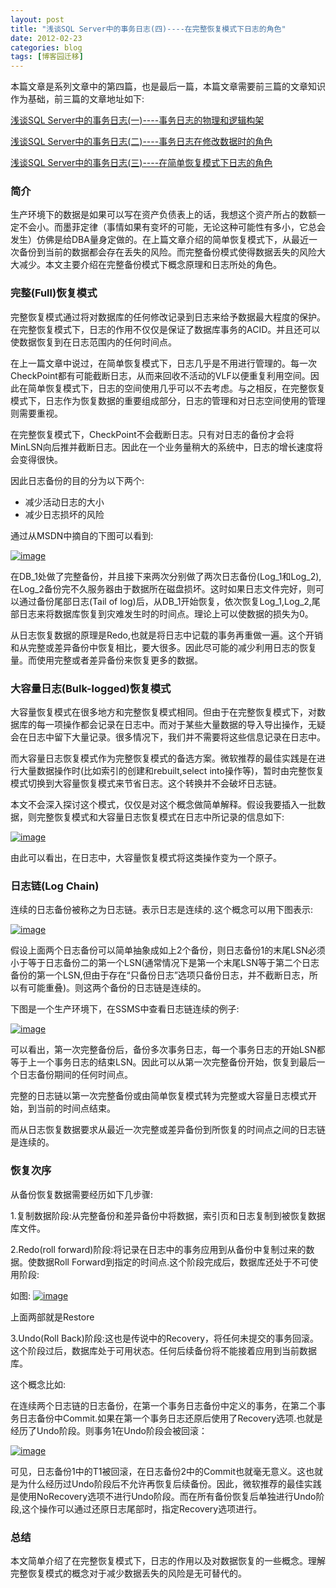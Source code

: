 ```yaml
---
layout: post
title: "浅谈SQL Server中的事务日志(四)----在完整恢复模式下日志的角色"
date: 2012-02-23
categories: blog
tags: [博客园迁移]
---
```


本篇文章是系列文章中的第四篇，也是最后一篇，本篇文章需要前三篇的文章知识作为基础，前三篇的文章地址如下:

[浅谈SQL Server中的事务日志\(一\)----事务日志的物理和逻辑构架](http://www.cnblogs.com/CareySon/archive/2012/02/13/2349751.html)

[浅谈SQL Server中的事务日志\(二\)----事务日志在修改数据时的角色](http://www.cnblogs.com/CareySon/archive/2012/02/14/2351149.html)

[浅谈SQL Server中的事务日志\(三\)----在简单恢复模式下日志的角色](http://www.cnblogs.com/CareySon/archive/2012/02/17/2355200.html)

### 简介

生产环境下的数据是如果可以写在资产负债表上的话，我想这个资产所占的数额一定不会小。而墨菲定律（事情如果有变坏的可能，无论这种可能性有多小，它总会发生）仿佛是给DBA量身定做的。在上篇文章介绍的简单恢复模式下，从最近一次备份到当前的数据都会存在丢失的风险。而完整备份模式使得数据丢失的风险大大减少。本文主要介绍在完整备份模式下概念原理和日志所处的角色。

### 完整\(Full\)恢复模式

完整恢复模式通过将对数据库的任何修改记录到日志来给予数据最大程度的保护。在完整恢复模式下，日志的作用不仅仅是保证了数据库事务的ACID。并且还可以使数据恢复到在日志范围内的任何时间点。

在上一篇文章中说过，在简单恢复模式下，日志几乎是不用进行管理的。每一次CheckPoint都有可能截断日志，从而来回收不活动的VLF以便重复利用空间。因此在简单恢复模式下，日志的空间使用几乎可以不去考虑。与之相反，在完整恢复模式下，日志作为恢复数据的重要组成部分，日志的管理和对日志空间使用的管理则需要重视。

在完整恢复模式下，CheckPoint不会截断日志。只有对日志的备份才会将MinLSN向后推并截断日志。因此在一个业务量稍大的系统中，日志的增长速度将会变得很快。

因此日志备份的目的分为以下两个:

  * 减少活动日志的大小
  * 减少日志损坏的风险



通过从MSDN中摘自的下图可以看到:

[![image](https://cdn.jsdelivr.net/gh/careyson/careyson.github.io@main/assets/images/2012-02-23-sql-server/sql-server-201202231206303231.gif)](http://images.cnblogs.com/cnblogs_com/CareySon/201202/201202231206126608.gif)

在DB\_1处做了完整备份，并且接下来两次分别做了两次日志备份\(Log\_1和Log\_2\),在Log\_2备份完不久服务器由于数据所在磁盘损坏。这时如果日志文件完好，则可以通过备份尾部日志\(Tail of log\)后，从DB\_1开始恢复，依次恢复Log\_1,Log\_2,尾部日志来将数据库恢复到灾难发生时的时间点。理论上可以使数据的损失为0。

从日志恢复数据的原理是Redo,也就是将日志中记载的事务再重做一遍。这个开销和从完整或差异备份中恢复相比，要大很多。因此尽可能的减少利用日志的恢复量。而使用完整或者差异备份来恢复更多的数据。

### 大容量日志\(Bulk-logged\)恢复模式

大容量恢复模式在很多地方和完整恢复模式相同。但由于在完整恢复模式下，对数据库的每一项操作都会记录在日志中。而对于某些大量数据的导入导出操作，无疑会在日志中留下大量记录。很多情况下，我们并不需要将这些信息记录在日志中。

而大容量日志恢复模式作为完整恢复模式的备选方案。微软推荐的最佳实践是在进行大量数据操作时\(比如索引的创建和rebuilt,select into操作等\)，暂时由完整恢复模式切换到大容量恢复模式来节省日志。这个转换并不会破坏日志链。

本文不会深入探讨这个模式，仅仅是对这个概念做简单解释。假设我要插入一批数据，则完整恢复模式和大容量日志恢复模式在日志中所记录的信息如下:

[![image](https://cdn.jsdelivr.net/gh/careyson/careyson.github.io@main/assets/images/2012-02-23-sql-server/sql-server-201202231207181833.png)](http://images.cnblogs.com/cnblogs_com/CareySon/201202/201202231206311496.png)

由此可以看出，在日志中，大容量恢复模式将这类操作变为一个原子。

### 日志链\(Log Chain\)

连续的日志备份被称之为日志链。表示日志是连续的.这个概念可以用下图表示:

[![image](https://cdn.jsdelivr.net/gh/careyson/careyson.github.io@main/assets/images/2012-02-23-sql-server/sql-server-201202231207236779.png)](http://images.cnblogs.com/cnblogs_com/CareySon/201202/201202231207224751.png)

假设上面两个日志备份可以简单抽象成如上2个备份，则日志备份1的末尾LSN必须小于等于日志备份二的第一个LSN\(通常情况下是第一个末尾LSN等于第二个日志备份的第一个LSN,但由于存在“只备份日志”选项只备份日志，并不截断日志，所以有可能重叠\)。则这两个备份的日志链是连续的。

下图是一个生产环境下，在SSMS中查看日志链连续的例子:

[![image](https://cdn.jsdelivr.net/gh/careyson/careyson.github.io@main/assets/images/2012-02-23-sql-server/sql-server-201202231207303054.png)](http://images.cnblogs.com/cnblogs_com/CareySon/201202/201202231207287155.png)

可以看出，第一次完整备份后，备份多次事务日志，每一个事务日志的开始LSN都等于上一个事务日志的结束LSN。因此可以从第一次完整备份开始，恢复到最后一个日志备份期间的任何时间点。

完整的日志链以第一次完整备份或由简单恢复模式转为完整或大容量日志模式开始，到当前的时间点结束。

而从日志恢复数据要求从最近一次完整或差异备份到所恢复的时间点之间的日志链是连续的。

### 恢复次序

从备份恢复数据需要经历如下几步骤:

1.复制数据阶段:从完整备份和差异备份中将数据，索引页和日志复制到被恢复数据库文件。

2.Redo\(roll forward\)阶段:将记录在日志中的事务应用到从备份中复制过来的数据。使数据Roll Forward到指定的时间点.这个阶段完成后，数据库还处于不可使用阶段:

如图: [![image](https://cdn.jsdelivr.net/gh/careyson/careyson.github.io@main/assets/images/2012-02-23-sql-server/sql-server-20120223120731937.png)](http://images.cnblogs.com/cnblogs_com/CareySon/201202/201202231207309399.png)

上面两部就是Restore

3.Undo\(Roll Back\)阶段:这也是传说中的Recovery，将任何未提交的事务回滚。这个阶段过后，数据库处于可用状态。任何后续备份将不能接着应用到当前数据库。

这个概念比如:

在连续两个日志链的日志备份，在第一个事务日志备份中定义的事务，在第二个事务日志备份中Commit.如果在第一个事务日志还原后使用了Recovery选项.也就是经历了Undo阶段。则事务1在Undo阶段会被回滚：

[![image](https://cdn.jsdelivr.net/gh/careyson/careyson.github.io@main/assets/images/2012-02-23-sql-server/sql-server-201202231207345972.png)](http://images.cnblogs.com/cnblogs_com/CareySon/201202/201202231207338296.png)

可见，日志备份1中的T1被回滚，在日志备份2中的Commit也就毫无意义。这也就是为什么经历过Undo阶段后不允许再恢复后续备份。因此，微软推荐的最佳实践是使用NoRecovery选项不进行Undo阶段。而在所有备份恢复后单独进行Undo阶段,这个操作可以通过还原日志尾部时，指定Recovery选项进行。

### 总结

本文简单介绍了在完整恢复模式下，日志的作用以及对数据恢复的一些概念。理解完整恢复模式的概念对于减少数据丢失的风险是无可替代的。
